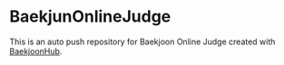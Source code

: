 # BaekjunOnlineJudge
This is an auto push repository for Baekjoon Online Judge created with [BaekjoonHub](https://github.com/BaekjoonHub/BaekjoonHub).
